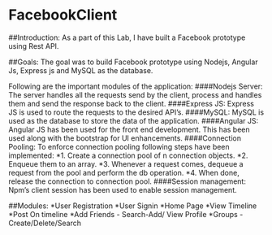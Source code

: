 # FacebookClient

##Introduction:
As a part of this Lab, I have built a Facebook prototype using Rest API. 

##Goals:
The goal was to build Facebook prototype using Nodejs, Angular Js, Express js and MySQL as the database.

Following are the important modules of the application:
####Nodejs Server: The server handles all the requests send by the client, process and handles them and send the response back to the client.
####Express JS: Express JS is used to route the requests to the desired API’s.
####MySQL: MySQL is used as the database to store the data of the application.
####Angular JS: Angular JS has been used for the front end development. This has been used along with the bootstrap for UI enhancements.
####Connection Pooling: To enforce connection pooling following steps have been implemented:
*1.	Create a connection pool of n connection objects.
*2.	Enqueue them to an array.
*3.	Whenever a request comes, dequeue a request from the pool and perform the db operation.
*4.	When done, release the connection to connection pool.
####Session management:
	Npm’s client session has been used to enable session management.
  
  
##Modules:
*User Registration
*User Signin
*Home Page
*View Timeline
*Post On timeline
*Add Friends - Search-Add/ View Profile
*Groups - Create/Delete/Search

